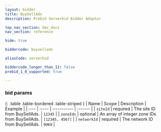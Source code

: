 ```yaml
---
layout: bidder
title: BuySellAds
description: Prebid Serverbid Bidder Adaptor

top_nav_section: dev_docs
nav_section: reference

hide: true

biddercode: buysellads

aliasCode: serverbid

biddercode_longer_than_12: false
prebid_1_0_supported: true

---
```



### bid params

{: .table .table-bordered .table-striped }
| Name              | Scope    | Description                                                                                                          | Example                                       |
| :---              | :----    | :----------                                                                                                          | :------                                       |
| `siteId`      | required | The site ID from BuySellAds.                                                                           | `12345`                                       |
| `zoneIds`      | optional | An array of integer zone IDs from BuySellAds.                                                                            | `[12345, 4567]`                                       |
| `networkId`       | required | The network ID from BuySellAds.           | `9969`                                       |

